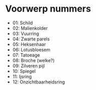 # Voorwerp nummers

 * 01: Schild
 * 02: Malienkolder
 * 03: Vuurring
 * 04: Zwarte parels
 * 05: Heksenhaar
 * 06: Lotusbloesem
 * 07: Tatoeage
 * 08: Broche (welke?)
 * 09: Zilveren pijl
 * 10: Spiegel
 * 11: Ijsring
 * 12: Onzichtbaarheidsring
